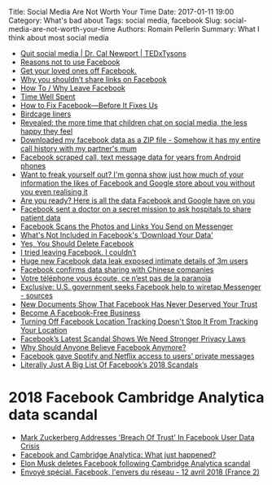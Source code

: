 Title: Social Media Are Not Worth Your Time 
Date: 2017-01-11 19:00
Category: What's bad about
Tags: social media, facebook
Slug: social-media-are-not-worth-your-time
Authors: Romain Pellerin
Summary: What I think about most social media

- [Quit social media | Dr. Cal Newport | TEDxTysons](https://www.youtube.com/watch?v=3E7hkPZ-HTk)
- [Reasons not to use Facebook](https://stallman.org/facebook.html)
- [Get your loved ones off Facebook.](http://www.salimvirani.com/facebook/)
- [Why you shouldn’t share links on Facebook](https://medium.com/@intideceukelaire/why-you-shouldnt-share-links-on-facebook-f317ba4aa58b)
- [How To / Why Leave Facebook](http://nickbriz.com/facebook/)
- [Time Well Spent](http://www.timewellspent.io/)
- [How to Fix Facebook—Before It Fixes Us](https://washingtonmonthly.com/magazine/january-february-march-2018/how-to-fix-facebook-before-it-fixes-us/)
- [Birdcage liners](https://www.joelonsoftware.com/2018/01/12/birdcage-liners/)
- [Revealed: the more time that children chat on social media, the less happy they feel](https://www.theguardian.com/society/2017/apr/09/social-networks--children-chat-feel-less-happy-facebook-instagram-whatsapp)
- [Downloaded my facebook data as a ZIP file - Somehow it has my entire call history with my partner's mum](https://twitter.com/dylanmckaynz/status/976368845635035138)
- [Facebook scraped call, text message data for years from Android phones](https://arstechnica.com/information-technology/2018/03/facebook-scraped-call-text-message-data-for-years-from-android-phones/)
- [Want to freak yourself out? I'm gonna show just how much of your information the likes of Facebook and Google store about you without you even realising it](https://twitter.com/iamdylancurran/status/977559925680467968)
- [Are you ready? Here is all the data Facebook and Google have on you](https://www.theguardian.com/commentisfree/2018/mar/28/all-the-data-facebook-google-has-on-you-privacy)
- [Facebook sent a doctor on a secret mission to ask hospitals to share patient data](https://www.cnbc.com/2018/04/05/facebook-building-8-explored-data-sharing-agreement-with-hospitals.html)
- [Facebook Scans the Photos and Links You Send on Messenger](https://www.bloomberg.com/news/articles/2018-04-04/facebook-scans-what-you-send-to-other-people-on-messenger-app)
- [What's Not Included in Facebook's 'Download Your Data'](https://www.wired.com/story/whats-not-included-in-facebooks-download-your-data/)
- [Yes, You Should Delete Facebook](https://medium.com/s/story/yes-you-should-delete-facebook-heres-why-bc623a3b4625)
- [I tried leaving Facebook. I couldn’t](https://www.theverge.com/2018/4/28/17293056/facebook-deletefacebook-social-network-monopoly)
- [Huge new Facebook data leak exposed intimate details of 3m users](https://www.newscientist.com/article/2168713-huge-new-facebook-data-leak-exposed-intimate-details-of-3m-users/)
- [Facebook confirms data sharing with Chinese companies](https://www.reuters.com/article/us-facebook-privacy-congress/facebook-confirms-data-sharing-with-chinese-companies-idUSKCN1J11TY)
- [Votre téléphone vous écoute, ce n’est pas de la paranoïa](https://www.vice.com/amp/fr/article/wjbzzy/votre-telephone-vous-ecoute-ce-nest-pas-de-la-paranoia)
- [Exclusive: U.S. government seeks Facebook help to wiretap Messenger - sources](https://www.reuters.com/article/us-facebook-encryption-exclusive/u-s-government-seeks-facebook-help-to-wiretap-messenger-sources-idUSKBN1L226D)
- [New Documents Show That Facebook Has Never Deserved Your Trust](https://www.eff.org/deeplinks/2018/12/httpstwittercommontereya)
- [Become A Facebook-Free Business](https://m.signalvnoise.com/become-a-facebook-free-business-5bfefc20c09d)
- [Turning Off Facebook Location Tracking Doesn't Stop It From Tracking Your Location](https://gizmodo.com/turning-off-facebook-location-tracking-doesnt-stop-it-f-1831149148)
- [Facebook’s Latest Scandal Shows We Need Stronger Privacy Laws](https://www.eff.org/deeplinks/2018/12/facebooks-latest-scandal-shows-we-need-stronger-privacy-laws)
- [Why Should Anyone Believe Facebook Anymore?](https://www.wired.com/story/facebook-data-sharing-privacy-investigation/)
- [Facebook gave Spotify and Netflix access to users’ private messages](https://www.theverge.com/platform/amp/2018/12/18/18147616/facebook-user-data-giveaway-nyt-apple-amazon-spotify-netflix)
- [Literally Just A Big List Of Facebook’s 2018 Scandals](https://www.buzzfeednews.com/article/ryanmac/literally-just-a-big-list-of-facebooks-2018-scandals)

# 2018 Facebook Cambridge Analytica data scandal

- [Mark Zuckerberg Addresses 'Breach Of Trust' In Facebook User Data Crisis](https://www.forbes.com/sites/kathleenchaykowski/2018/03/21/mark-zuckerberg-addresses-breach-of-trust-in-facebook-user-data-crisis/#265ae103e367)
- [Facebook and Cambridge Analytica: What just happened?](https://www.recode.net/2018/3/23/17153368/facebook-cambridge-analytica-mark-zuckerberg-lauren-goode-kara-swisher-kurt-wagner-recode-podcast)
- [Elon Musk deletes Facebook following Cambridge Analytica scandal](https://www.telegraph.co.uk/technology/2018/03/23/elon-musk-deletes-facebook-following-cambridge-analytica-scandal/)
- [Envoyé spécial. Facebook, l'envers du réseau - 12 avril 2018 (France 2)](https://www.youtube.com/watch?v=9kpKDaF3IFw)
